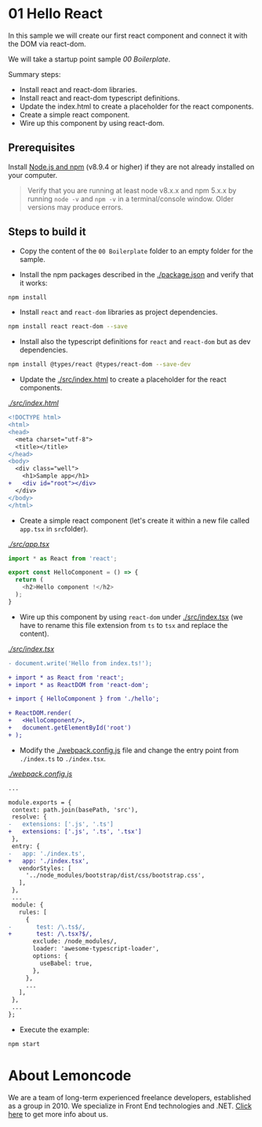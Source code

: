# 01 Hello React

In this sample we will create our first react component and connect it with the DOM via react-dom.

We will take a startup point sample _00 Boilerplate_.

Summary steps:

- Install react and react-dom libraries.
- Install react and react-dom typescript definitions.
- Update the index.html to create a placeholder for the react components.
- Create a simple react component.
- Wire up this component by using react-dom.

## Prerequisites

Install [Node.js and npm](https://nodejs.org/en/) (v8.9.4 or higher) if they are not already installed on your computer.

> Verify that you are running at least node v8.x.x and npm 5.x.x by running `node -v` and `npm -v`
in a terminal/console window. Older versions may produce errors.

## Steps to build it

- Copy the content of the `00 Boilerplate` folder to an empty folder for the sample.

- Install the npm packages described in the [./package.json](./package.json) and verify that it works:

 ```bash
 npm install
 ```

- Install `react` and `react-dom` libraries as project dependencies.

 ```bash
 npm install react react-dom --save
 ```

- Install also the typescript definitions for `react` and `react-dom`
but as dev dependencies.

 ```bash
 npm install @types/react @types/react-dom --save-dev
 ```

- Update the [./src/index.html](./src/index.html) to create a placeholder for the react components.

_[./src/index.html](./src/index.html)_
```diff
<!DOCTYPE html>
<html>
<head>
  <meta charset="utf-8">
  <title></title>
</head>
<body>
  <div class="well">
    <h1>Sample app</h1>
+   <div id="root"></div>
  </div>
</body>
</html>

```

- Create a simple react component (let's create it within a new file called `app.tsx` in `src`folder).

_[./src/app.tsx](./src/hello.tsx)_
```javascript
import * as React from 'react';

export const HelloComponent = () => {
  return (
    <h2>Hello component !</h2>
  );
}

```

- Wire up this component by using `react-dom` under [./src/index.tsx](./src/index.tsx) (we have to rename
  this file extension from `ts` to `tsx` and replace the content).

_[./src/index.tsx](./src/index.tsx)_
```diff
- document.write('Hello from index.ts!');

+ import * as React from 'react';
+ import * as ReactDOM from 'react-dom';

+ import { HelloComponent } from './hello';

+ ReactDOM.render(
+   <HelloComponent/>,
+   document.getElementById('root')
+ );
```

- Modify the [./webpack.config.js](./webpack.config.js) file and change the entry point from `./index.ts`
to `./index.tsx`.

_[./webpack.config.js](./webpack.config.js)_
 ```diff
...

module.exports = {
  context: path.join(basePath, 'src'),
  resolve: {
-   extensions: ['.js', '.ts']
+   extensions: ['.js', '.ts', '.tsx']
  },
  entry: {
-   app: './index.ts',
+   app: './index.tsx',
    vendorStyles: [
      '../node_modules/bootstrap/dist/css/bootstrap.css',
    ],
  },
  ...
  module: {
    rules: [
      {
-       test: /\.ts$/,
+       test: /\.tsx?$/,
        exclude: /node_modules/,
        loader: 'awesome-typescript-loader',
        options: {
          useBabel: true,
        },
      },
      ...
    ],
  },
  ...
};

 ```

- Execute the example:

 ```bash
 npm start
 ```

# About Lemoncode

We are a team of long-term experienced freelance developers, established as a group in 2010.
We specialize in Front End technologies and .NET. [Click here](http://lemoncode.net/services/en/#en-home) to get more info about us. 
